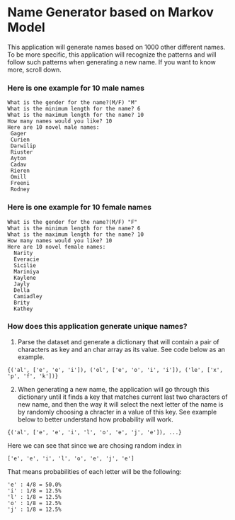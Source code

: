 # Name Generator based on Markov Model
This application will generate names based on 1000 other different names. To be more specific, this application will recognize the patterns and will follow such patterns when generating a new name. If you want to know more, scroll down.


### Here is one example for 10 male names
```
What is the gender for the name?(M/F) "M"
What is the minimum length for the name? 6
What is the maximum length for the name? 10
How many names would you like? 10
Here are 10 novel male names: 
 Gager
 Curien
 Darwilip
 Riuster
 Ayton
 Cadav
 Rieren
 Omill
 Freeni
 Rodney
```
 
### Here is one example for 10 female names

```
What is the gender for the name?(M/F) "F"
What is the minimum length for the name? 6 
What is the maximum length for the name? 10
How many names would you like? 10
Here are 10 novel female names: 
  Narity
  Everacie
  Sicilie
  Mariniya
  Kaylene
  Jayly
  Della
  Camiadley
  Brity
  Kathey
```

### How does this application generate unique names? 
1. Parse the dataset and generate a dictionary that will contain a pair of characters as key and an char array as its value. See code below as an example. 
```
{('al', ['e', 'e', 'i']), ('ol', ['e', 'o', 'i', 'i']), ('le', ['x', 'p', 'f', 'k'])}
```
2. When generating a new name, the application will go through this dictionary until it finds a key that matches current last two characters of new name, and then the way it will select the next letter of the name is by randomly choosing a chracter in a value of this key. See example below to better understand how probability will work. 
```
{('al', ['e', 'e', 'i', 'l', 'o', 'e', 'j', 'e']), ...}
```
Here we can see that since we are chosing random index in 
```
['e', 'e', 'i', 'l', 'o', 'e', 'j', 'e']
```
That means probabilities of each letter will be the following:
```
'e' : 4/8 = 50.0%  
'i' : 1/8 = 12.5%
'l' : 1/8 = 12.5%
'o' : 1/8 = 12.5%
'j' : 1/8 = 12.5%
```
